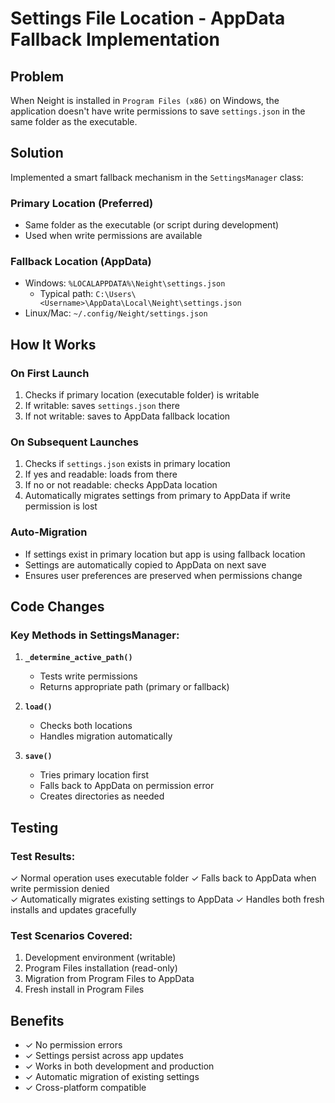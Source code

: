 # Settings File Location - AppData Fallback Implementation

## Problem
When Neight is installed in `Program Files (x86)` on Windows, the application doesn't have write permissions to save `settings.json` in the same folder as the executable.

## Solution
Implemented a smart fallback mechanism in the `SettingsManager` class:

### Primary Location (Preferred)
- Same folder as the executable (or script during development)
- Used when write permissions are available

### Fallback Location (AppData)
- Windows: `%LOCALAPPDATA%\Neight\settings.json`
  - Typical path: `C:\Users\<Username>\AppData\Local\Neight\settings.json`
- Linux/Mac: `~/.config/Neight/settings.json`

## How It Works

### On First Launch
1. Checks if primary location (executable folder) is writable
2. If writable: saves `settings.json` there
3. If not writable: saves to AppData fallback location

### On Subsequent Launches
1. Checks if `settings.json` exists in primary location
2. If yes and readable: loads from there
3. If no or not readable: checks AppData location
4. Automatically migrates settings from primary to AppData if write permission is lost

### Auto-Migration
- If settings exist in primary location but app is using fallback location
- Settings are automatically copied to AppData on next save
- Ensures user preferences are preserved when permissions change

## Code Changes

### Key Methods in SettingsManager:

1. **`_determine_active_path()`**
   - Tests write permissions
   - Returns appropriate path (primary or fallback)

2. **`load()`**
   - Checks both locations
   - Handles migration automatically

3. **`save()`**
   - Tries primary location first
   - Falls back to AppData on permission error
   - Creates directories as needed

## Testing

### Test Results:
✓ Normal operation uses executable folder
✓ Falls back to AppData when write permission denied  
✓ Automatically migrates existing settings to AppData
✓ Handles both fresh installs and updates gracefully

### Test Scenarios Covered:
1. Development environment (writable)
2. Program Files installation (read-only)
3. Migration from Program Files to AppData
4. Fresh install in Program Files

## Benefits
- ✓ No permission errors
- ✓ Settings persist across app updates
- ✓ Works in both development and production
- ✓ Automatic migration of existing settings
- ✓ Cross-platform compatible
